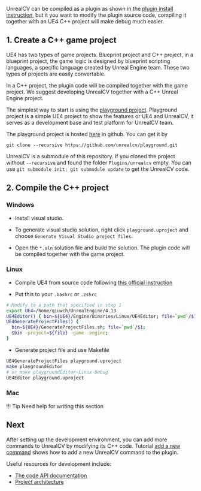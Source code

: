 UnrealCV can be compiled as a plugin as shown in the [plugin install instruction](/plugin/usage.md), but it you want to modify the plugin source code, compiling it together with an UE4 C++ project will make debug much easier.

## 1. Create a C++ game project

UE4 has two types of game projects. Blueprint project and C++ project, in a blueprint project, the game logic is designed by blueprint scripting languages, a specific language created by Unreal Engine team. These two types of projects are easily convertable.

In a C++ project, the plugin code will be compiled together with the game project. We suggest developing UnrealCV together with a C++ Unreal Engine project.

The simplest way to start is using the [playground project](https://github.com/unrealcv/playground). Playground project is a simple UE4 project to show the features or UE4 and UnrealCV, it serves as a development base and test platform for UnrealCV team.

The playground project is hosted [here](https://github.com/unrealcv/playground.git) in github. You can get it by

```
git clone --recursive https://github.com/unrealcv/playground.git
```

UnrealCV is a submodule of this repository. If you cloned the project without `--recursive` and found the folder `Plugins/unrealcv` empty. You can use `git submodule init; git submodule update` to get the UnrealCV code.

## 2. Compile the C++ project

<h3>Windows</h3>

- Install visual studio.

- To generate visual studio solution, right click `playground.uproject` and choose `Generate Visual Studio project files`.

- Open the `*.sln` solution file and build the solution. The plugin code will be compiled together with the game project.

<h3>Linux</h3>

- Compile UE4 from source code following [this official  instruction](https://wiki.unrealengine.com/Building_On_Linux)

- Put this to your `.bashrc` or `.zshrc`

```bash
# Modify to a path that specified in step 1
export UE4=/home/qiuwch/UnrealEngine/4.13
UE4Editor() { bin=${UE4}/Engine/Binaries/Linux/UE4Editor; file=`pwd`/$1; $bin $file; }
UE4GenerateProjectFiles() {
  bin=${UE4}/GenerateProjectFiles.sh; file=`pwd`/$1;
  $bin -project=${file} -game -engine;
}
```

- Generate project file and use Makefile

```bash
UE4GenerateProjectFiles playground.uproject
make playgroundEditor
# or make playgroundEditor-Linux-Debug
UE4Editor playground.uproject
```

<h3>Mac</h3>

!!! Tip
    Need help for writing this section
<!-- TODO -->

<h2>Next</h2>

After setting up the development environment, you can add more commands to UnrealCV by modifying its C++ code. Tutorial [add a new command](/plugin/add-command.md) shows how to add a new UnrealCV command to the plugin.

Useful resources for development include:

- [The code API documentation](/reference/api.md)
- [Project architecture](/reference/arch.md)
